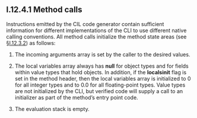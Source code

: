 ## I.12.4.1 Method calls

Instructions emitted by the CIL code generator contain sufficient information for different implementations of the CLI to use different native calling conventions. All method calls initialize the method state areas (see §[I.12.3.2](#todo-missing-hyperlink)) as follows:

 1. The incoming arguments array is set by the caller to the desired values.

 2. The local variables array always has **null** for object types and for fields within value types that hold objects.  In addition, if the **localsinit** flag is set in the method header, then the local variables array is initialized to 0 for all integer types and to 0.0 for all floating-point types. Value types are not initialized by the CLI, but verified code will supply a call to an initializer as part of the method’s entry point code.

 3. The evaluation stack is empty.

